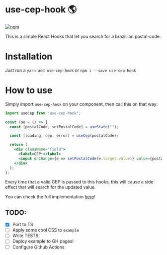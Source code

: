 # use-cep-hook :earth_americas: 

[![npm](https://img.shields.io/npm/v/use-cep-hook)](https://www.npmjs.com/package/use-cep-hook)


This is a simple React Hooks that let you search for a brazillian postal-code.  

# Installation

Just run a ```yarn add use-cep-hook``` or ```npm i --save use-cep-hook```

# How to use

Simply import `use-cep-hook` on your component, then call this on that way:

```jsx
import useCep from "use-cep-hook";

const Foo = () => {
  const [postalCode, setPostalCode] = useState("");

  const [loading, cep, error] = useCep(postalCode);

  return (
    <div className="field">
      <label>CEP:</label>
      <input onChange={e => setPostalCode(e.target.value)} value={postalCode} />
    </div>
  );
};
```

Every time that a valid CEP is passed to this hooks, this will cause a side effect that will search for the updated value.

You can check the full implementation [here](https://github.com/MateusAndrade/use-cep-hook/blob/master/src/hooks/index.tsx)!

## TODO:

- [x] Port to TS
- [ ] Apply some cool CSS to `example`
- [ ] Write TESTS!
- [ ] Deploy example to GH pages!
- [ ] Configure Github Actions
